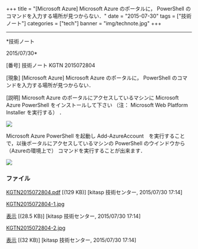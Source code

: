 ﻿+++
title = "[Microsoft Azure] Microsoft Azure のポータルに， PowerShell のコマンドを入力する場所が見つからない．"
date = "2015-07-30"
tags = ["技術ノート"]
categories = ["tech"]
banner = "img/technote.jpg"
+++

-----------------------------------------------------------------------------------------------------------------------------

*技術ノート

2015/07/30*


[番号]
技術ノート KGTN 2015072804

[現象]
[Microsoft Azure] Microsoft Azure のポータルに， PowerShell
のコマンドを入力する場所が見つからない．

[説明]
Microsoft Azure のポータルにアクセスしているマシンに Microsoft Azure
PowerShell をインストールして下さい （注： Microsoft Web Platform
Installer を実行する） ．

![](http://techreport.kitasp.net/attachments/download/2168/KGTN2015072804-1.jpg)

Microsoft Azure PowerShell を起動し
Add-AzureAccount　を実行することで，以後ポータルにアクセスしているマシンの
PowerShell のウインドウから （Azureの環境上で）
コマンドを実行することが出来ます．

![](http://techreport.kitasp.net/attachments/download/2169/KGTN2015072804-2.jpg)


### ファイル

 
 


[KGTN2015072804.pdf](http://techreport.kitasp.net/attachments/download/2167/KGTN2015072804.pdf)
 [(129 KB)] [kitasp 技術センター, 2015/07/30
17:14]

[KGTN2015072804-1.jpg](http://techreport.kitasp.net/attachments/download/2168/KGTN2015072804-1.jpg)

[表示](http://techreport.kitasp.net/attachments/2168/KGTN2015072804-1.jpg "表示")
 [(28.5 KB)] [kitasp 技術センター, 2015/07/30
17:14]

[KGTN2015072804-2.jpg](http://techreport.kitasp.net/attachments/download/2169/KGTN2015072804-2.jpg)

[表示](http://techreport.kitasp.net/attachments/2169/KGTN2015072804-2.jpg "表示")
 [(32 KB)] [kitasp 技術センター, 2015/07/30
17:14]


 


 

